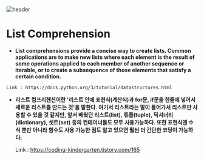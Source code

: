 ![header][def]

[def]: https://capsule-render.vercel.app/api?type=waving&color=auto&height=300&section=header&text=%20Reference&fontSize=90

# List Comprehension
   * **List comprehensions provide a concise way to create lists. 
    Common applications are to make new lists where each element 
    is the result of some operations applied to each member of another sequence  or iterable, 
    or to create a subsequence of those elements that satisfy a certain condition.**
    
    Link : https://docs.python.org/3/tutorial/datastructures.html

  * **리스트 컴프리헨션이란 '리스트 안에 표현식(계산식)과 for문, if문을 한줄에 넣어서 새로운 리스트를 만드는 것'을 말한다.
   여기서 리스트라는 말이 들어가서 리스트만 사용할 수 있을 것 같지만, 
   앞서 배웠던 리스트(list), 튜플(tuple), 딕셔너리(dictionary), 셋트(set) 등의 컨테이너들도 모두 사용가능하다.
   또한 표현식엔 수식 뿐만 아니라 함수도 사용 가능한 점도 알고 있으면 훨씬 더 간단한 코딩이 가능하다.**
    
    Link : https://coding-kindergarten.tistory.com/165
